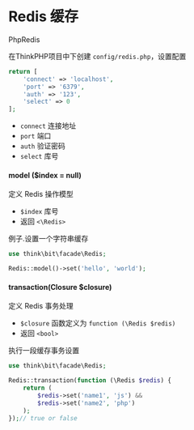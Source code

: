 # Redis 缓存

PhpRedis 

在ThinkPHP项目中下创建 `config/redis.php`，设置配置

```php
return [
    'connect' => 'localhost',
    'port' => '6379',
    'auth' => '123',
    'select' => 0
];
```

- `connect` 连接地址
- `port` 端口
- `auth` 验证密码
- `select` 库号

#### model ($index = null)

定义 Redis 操作模型

- `$index` 库号
- 返回 `<\Redis>`

例子.设置一个字符串缓存

```php
use think\bit\facade\Redis;

Redis::model()->set('hello', 'world');
```

#### transaction(Closure $closure)

定义 Redis 事务处理

- `$closure` 函数定义为 `function (\Redis $redis)`
- 返回 `<bool>`

执行一段缓存事务设置

```php
use think\bit\facade\Redis;

Redis::transaction(function (\Redis $redis) {
    return (
        $redis->set('name1', 'js') &&
        $redis->set('name2', 'php')
    );
});// true or false
```